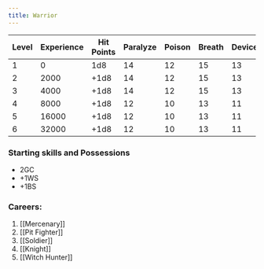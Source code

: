```yaml
---
title: Warrior
---
```

| Level | Experience | Hit Points | Paralyze | Poison | Breath | Device | Magic |
| ----- | ---------- | ---------- | -------- | ------ | ------ | ------ | ----- |
| 1     | 0          | 1d8        | 14       | 12     | 15     | 13     | 16    |
| 2     | 2000       | +1d8       | 14       | 12     | 15     | 13     | 16    |
| 3     | 4000       | +1d8       | 14       | 12     | 15     | 13     | 16    |
| 4     | 8000       | +1d8       | 12       | 10     | 13     | 11     | 14    |
| 5     | 16000      | +1d8       | 12       | 10     | 13     | 11     | 14    |
| 6     | 32000      | +1d8       | 12       | 10     | 13     | 11     | 14    |

### Starting skills and Possessions
- 2GC
- +1WS
- +1BS
### Careers:
1. [[Mercenary]]
2. [[Pit Fighter]]
3. [[Soldier]]
4. [[Knight]]
5. [[Witch Hunter]]

